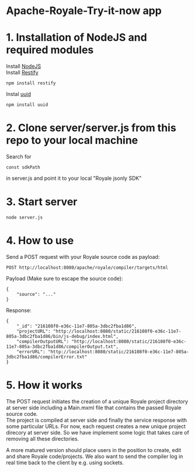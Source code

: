# Apache-Royale-Try-it-now app

# 1. Installation of NodeJS and required modules

Install [NodeJS](https://nodejs.org/en/)  
Install [Restify](http://restify.com/)

    npm install restify
    
Instal [uuid](https://www.npmjs.com/package/uuid)

    npm install uuid

# 2. Clone server/server.js from this repo to your local machine
Search for

    const sdkPath
in server.js and point it to your local "Royale jsonly SDK"

# 3. Start server

    node server.js

# 4. How to use

Send a POST request with your Royale source code as payload:

    POST http://localhost:8080/apache/royale/compiler/targets/html
    
Payload (Make sure to escape the source code):

    {
        "source": "..." 
    }
    
Response:

    {
        "_id": "216108f0-e36c-11e7-805a-3dbc2fba1d86",
        "projectURL": "http://localhost:8080/static/216108f0-e36c-11e7-805a-3dbc2fba1d86/bin/js-debug/index.html",
        "compilerOutputURL": "http://localhost:8080/static/216108f0-e36c-11e7-805a-3dbc2fba1d86/compilerOutput.txt",
        "errorURL": "http://localhost:8080/static/216108f0-e36c-11e7-805a-3dbc2fba1d86/compilerError.txt"
    }
    
# 5. How it works

The POST request initiates the creation of a unique Royale project directory at server side including a Main.mxml file that contains the passed Royale source code.  
The project is compiled at server side and finally the service response with some particular URLs.
For now, each request creates a new unique project direcory at server side.
So we have implement some logic that takes care of removing all these directories.

A more matured version should place users in the position to create, edit and share Royale code/projects.
We also want to send the compiler log in real time back to the client by e.g. using sockets.

